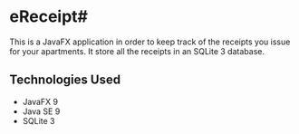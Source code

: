 # eReceipt#

This is a JavaFX application in order to keep track of the receipts you issue for your apartments.
It store all the receipts in an SQLite 3 database. 

## Technologies Used ##

* JavaFX 9
* Java SE 9
* SQLite 3